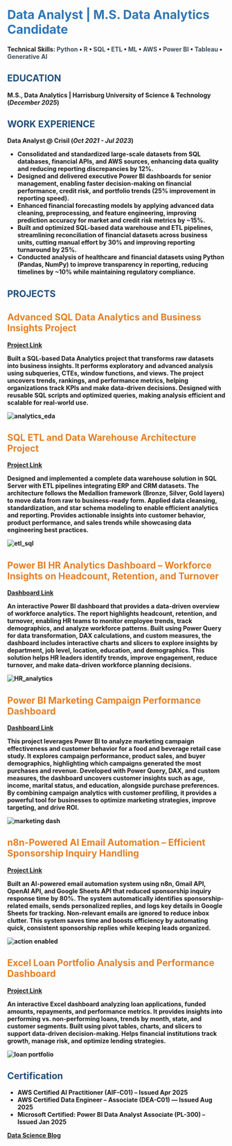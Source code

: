 # <span style="color:#2E75B6;"><b>Data Analyst | M.S. Data Analytics Candidate</b></span>

#### Technical Skills: <span style="color:#3E4C59"><b>Python</b></span> • <span style="color:#3E4C59"><b>R</b></span> • <span style="color:#3E4C59"><b>SQL</b></span> • <span style="color:#3E4C59"><b>ETL</b></span> • <span style="color:#3E4C59"><b>ML</b></span> • <span style="color:#3E4C59"><b>AWS</b></span> • <span style="color:#3E4C59"><b>Power BI</b></span> • <span style="color:#3E4C59"><b>Tableau</b></span> • <span style="color:#3E4C59"><b>Generative AI</b></span>

## <span style="color:#1F4E79"><b>EDUCATION<span style="color:#1F4E79"><b>							       		
M.S., Data Analytics	| Harrisburg University of Science & Technology (_December 2025_)	 			        		

## <span style="color:#1F4E79"><b>WORK EXPERIENCE<span style="color:#1F4E79"><b>
**Data Analyst @ Crisil (_Oct 2021 - Jul 2023_)**     
- Consolidated and standardized large-scale datasets from **SQL databases**, **financial APIs**, and **AWS sources**, enhancing data quality and reducing reporting discrepancies by 12%.  
- Designed and delivered executive **Power BI dashboards** for senior management, enabling faster decision-making on financial performance, credit risk, and portfolio trends (25% improvement in reporting speed).  
- Enhanced financial forecasting models by applying advanced **data cleaning, preprocessing, and feature engineering**, improving prediction accuracy for market and credit risk metrics by ~15%.  
- Built and optimized **SQL-based data warehouse and ETL pipelines**, streamlining reconciliation of financial datasets across business units, cutting manual effort by 30% and improving reporting turnaround by 25%.  
- Conducted analysis of **healthcare and financial datasets using Python (Pandas, NumPy)** to improve transparency in reporting, reducing timelines by ~10% while maintaining regulatory compliance.  


## <span style="color:#1F4E79"><b>PROJECTS<span style="color:#1F4E79"><b>

## <span style="color:#E67E22"><b>Advanced SQL Data Analytics and Business Insights Project<span style="color:#E67E22"><b>
[Project Link](https://github.com/darshika1994/SQL-Data-Analytics-Project)

Built a SQL-based Data Analytics project that transforms raw datasets into business insights. It performs exploratory and advanced analysis using subqueries, CTEs, window functions, and views. The project uncovers trends, rankings, and performance metrics, helping organizations track KPIs and make data-driven decisions. Designed with reusable SQL scripts and optimized queries, making analysis efficient and scalable for real-world use. 

![analytics_eda](/assets/img/analytics_eda.png)

## <span style="color:#E67E22"><b>SQL ETL and Data Warehouse Architecture Project<span style="color:#E67E22"><b>
[Project Link](https://github.com/darshika1994/SQL-Data-Warehouse-ETL-Project)

Designed and implemented a complete data warehouse solution in SQL Server with ETL pipelines integrating ERP and CRM datasets. The architecture follows the Medallion framework (Bronze, Silver, Gold layers) to move data from raw to business-ready form. Applied data cleansing, standardization, and star schema modeling to enable efficient analytics and reporting. Provides actionable insights into customer behavior, product performance, and sales trends while showcasing data engineering best practices.  

![etl_sql](/assets/img/etl_sql.png)

## <span style="color:#E67E22"><b>Power BI HR Analytics Dashboard – Workforce Insights on Headcount, Retention, and Turnover<span style="color:#E67E22"><b>
[Dashboard Link](https://app.powerbi.com/view?r=eyJrIjoiZjgxOTgyMzUtYjUwYi00ZDhkLTlmZjQtODIyNDA2Y2ExMTZhIiwidCI6IjQ1ZDU0MDVhLWIwOTUtNDIwZS1hM2NhLWYzMzk1YWViMzY1NCIsImMiOjF9)

An interactive Power BI dashboard that provides a data-driven overview of workforce analytics. The report highlights **headcount, retention, and turnover**, enabling HR teams to monitor employee trends, track demographics, and analyze workforce patterns. Built using **Power Query for data transformation, DAX calculations, and custom measures**, the dashboard includes interactive charts and slicers to explore insights by department, job level, location, education, and demographics. This solution helps HR leaders identify trends, improve engagement, reduce turnover, and make data-driven workforce planning decisions.  

![HR_analytics](/assets/img/HR_analytics.png)

## <span style="color:#E67E22"><b>Power BI Marketing Campaign Performance Dashboard<span style="color:#E67E22"><b>
[Dashboard Link](https://app.powerbi.com/view?r=eyJrIjoiY2NmNmVmMTAtYTY1Zi00ZDkzLTg2YzYtYTVhZjk4MWZlOGM3IiwidCI6IjQ1ZDU0MDVhLWIwOTUtNDIwZS1hM2NhLWYzMzk1YWViMzY1NCIsImMiOjF9)

This project leverages Power BI to analyze marketing campaign effectiveness and customer behavior for a food and beverage retail case study. It explores **campaign performance, product sales, and buyer demographics**, highlighting which campaigns generated the most purchases and revenue. Developed with **Power Query, DAX, and custom measures**, the dashboard uncovers customer insights such as age, income, marital status, and education, alongside purchase preferences. By combining campaign analytics with customer profiling, it provides a powerful tool for businesses to **optimize marketing strategies, improve targeting, and drive ROI**.  

![marketing dash](/assets/img/marketing_dash.png)

## <span style="color:#E67E22"><b>n8n-Powered AI Email Automation – Efficient Sponsorship Inquiry Handling<span style="color:#E67E22"><b>
[Project Link](https://github.com/darshika1994/action-enabled-ai)

Built an AI-powered email automation system using **n8n**, Gmail API, OpenAI API, and Google Sheets API that reduced sponsorship inquiry response time by 80%. The system automatically identifies sponsorship-related emails, sends personalized replies, and logs key details in Google Sheets for tracking. Non-relevant emails are ignored to reduce inbox clutter. This system **saves time** and **boosts efficiency by automating** quick, consistent sponsorship replies while keeping leads organized.

![action enabled](/assets/img/action_enabled.png)

## <span style="color:#E67E22"><b>Excel Loan Portfolio Analysis and Performance Dashboard<span style="color:#E67E22"><b>
[Project Link](https://myharrisburgu-my.sharepoint.com/:x:/g/personal/dverma1_my_harrisburgu_edu/EfyVH8giAyZPh4YMRB3E97ABaWD3p0qTm2UOsKt0i_dniA?e=X5G7Lp)

An interactive Excel dashboard analyzing loan applications, funded amounts, repayments, and performance metrics. It provides insights into performing vs. non-performing loans, trends by month, state, and customer segments. Built using pivot tables, charts, and slicers to support data-driven decision-making. Helps financial institutions track growth, manage risk, and optimize lending strategies.  

![loan portfolio](/assets/img/loan_portfolio.png)

## <span style="color:#1F4E79"><b>Certification<span style="color:#1F4E79"><b>
- AWS Certified AI Practitioner (AIF-C01) – Issued Apr 2025
- AWS Certified Data Engineer – Associate (DEA-C01) — Issued Aug 2025
- Microsoft Certified: Power BI Data Analyst Associate (PL-300) – Issued Jan 2025 

[Data Science Blog](https://vermadarshika1994.medium.com/)
